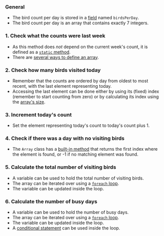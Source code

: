 ### General

- The bird count per day is stored in a [field][fields] named `birdsPerDay`.
- The bird count per day is an array that contains exactly 7 integers.

### 1. Check what the counts were last week

- As this method does _not_ depend on the current week's count, it is defined as a [`static` method][static-members].
- There are [several ways to define an array][single-dimensional-arrays].

### 2. Check how many birds visited today

- Remember that the counts are ordered by day from oldest to most recent, with the last element representing today.
- Accessing the last element can be done either by using its (fixed) index (remember to start counting from zero) or by calculating its index using the [array's size][array-length].

### 3. Increment today's count

- Set the element representing today's count to today's count plus 1.

### 4. Check if there was a day with no visiting birds

- The `Array` class has a [built-in method][array-indexof] that returns the first index where the element is found, or -1 if no matching element was found.

### 5. Calculate the total number of visiting birds

- A variable can be used to hold the total number of visiting birds.
- The array can be iterated over using a [`foreach` loop][array-foreach].
- The variable can be updated inside the loop.

### 6. Calculate the number of busy days

- A variable can be used to hold the number of busy days.
- The array can be iterated over using a [`foreach` loop][array-foreach].
- The variable can be updated inside the loop.
- A [conditional statement][if-statement] can be used inside the loop.

[array-foreach]: https://docs.microsoft.com/en-us/dotnet/csharp/programming-guide/arrays/using-foreach-with-arrays
[single-dimensional-arrays]: https://docs.microsoft.com/en-us/dotnet/csharp/programming-guide/arrays/single-dimensional-arrays
[fields]: https://docs.microsoft.com/en-us/dotnet/csharp/programming-guide/classes-and-structs/fields
[static-members]: https://www.oreilly.com/library/view/programming-c/0596001177/ch04s03.html
[array-indexof]: https://docs.microsoft.com/en-us/dotnet/api/system.array.indexof?view=netcore-3.1#System_Array_IndexOf_System_Array_System_Object_
[if-statement]: https://docs.microsoft.com/en-us/dotnet/csharp/language-reference/keywords/if-else
[array-length]: https://docs.microsoft.com/en-us/dotnet/api/system.array.length?view=netcore-3.1
